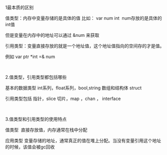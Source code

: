 1最本质的区别

值类型：内存中变量存储的是具体的值 比如： var num int  num存放的是具体的int值 

但是变量在内存中的地址可以通过 &num 来获取

引用类型：变量直接存放的就是一个地址值，这个地址值指向的空间存的才是值。

例如 var ptr *int =& num

 

2.值类型，引用类型都包括哪些

基本的数据类型 int系列，float系列，bool,string 数组和结构体 struct

引用类型包括 指针，slice 切片，map ，chan ， interface 

 

3.值类型和引用类型的使用特点

值类型  直接存放值，内存通常在栈中分配

应用类型 变量存储的地址，通常真正的值在堆上分配。当没有变量引用这个地址的时候，该值会被gc回收
